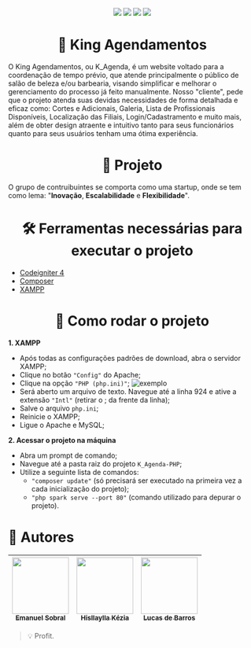 <p align="center">
<img src="https://img.shields.io/static/v1?label=STATUS&message=EM%20DESENVOLVIMENTO&color=brightgreen&style=for-the-badge"/>
<img src="https://img.shields.io/github/issues/Luke2905/K_Agenda-PHP?color=DC143D&style=for-the-badge"/>
<img src="https://img.shields.io/github/stars/Luke2905/K_Agenda-PHP?color=yellow&style=for-the-badge"/>
<img src="https://img.shields.io/github/license/Luke2905/K_Agenda-PHP?color=ff69b4&style=for-the-badge"/></p>

<h1 align="center">👑 King Agendamentos</h1>

O King Agendamentos, ou K_Agenda, é um website voltado para a coordenação de tempo prévio, que atende principalmente o público de salão de beleza e/ou barbearia, visando simplificar e melhorar o gerenciamento do processo já feito manualmente. Nosso "cliente", pede que o projeto atenda suas devidas necessidades de forma detalhada e eficaz como: Cortes e Adicionais, Galeria, Lista de Profissionais Disponíveis, Localização das Filiais, Login/Cadastramento e muito mais, além de obter design atraente e intuitivo tanto para seus funcionários quanto para seus usuários tenham uma ótima experiência.

<h1 align="center">📍 Projeto</h1>

O grupo de contruibuintes se comporta como uma startup, onde se tem como lema: "**Inovação**, **Escalabilidade** e **Flexibilidade**". 

<h1 align="center">🛠 Ferramentas necessárias para executar o projeto</h1>

- [Codeigniter 4](https://codeigniter.com/download)
- [Composer](https://getcomposer.org/download/) 
- [XAMPP](https://www.apachefriends.org/pt_br/download.html)

<h1 align="center">🔁 Como rodar o projeto</h1>

**1. XAMPP**
- Após todas as configurações padrões de download, abra o servidor XAMPP;
- Clique no botão `"Config"` do Apache;
- Clique na opção `"PHP (php.ini)"`; <img src="https://imag.malavida.com/mvimgbig/download-fs/xampp-6688-3.jpg" alt="exemplo">
- Será aberto um arquivo de texto. Navegue até a linha 924 e ative a extensão `"Intl"` (retirar o ; da frente da linha);
- Salve o arquivo `php.ini`;
- Reinicie o XAMPP;
- Ligue o Apache e MySQL;

**2. Acessar o projeto na máquina**
- Abra um prompt de comando;
- Navegue até a pasta raiz do projeto `K_Agenda-PHP`;
- Utilize a seguinte lista de comandos:
    - `"composer update"` (só precisará ser executado na primeira vez a cada inicialização do projeto);
    - `"php spark serve --port 80"` (comando utilizado para depurar o projeto).

# 📌 Autores

| [<img src="https://avatars.githubusercontent.com/u/82630009?v=4" width=115><br><sub>Emanuel Sobral</sub>](https://github.com/emanuelsobral) |  [<img src="https://avatars.githubusercontent.com/u/73266806?v=4" width=115><br><sub>Hisllaylla Kézia</sub>](https://github.com/Hisllaylla) |  [<img src="https://avatars.githubusercontent.com/u/88212940?v=4" width=115><br><sub>Lucas de Barros</sub>](https://github.com/Luke2905) |
| :---: | :---: | :---: |
> 💡 Profit.